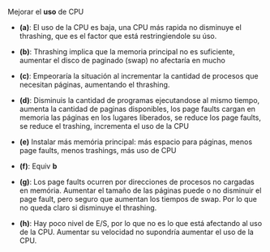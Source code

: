 Mejorar el **uso** de CPU

- **(a)**: El uso de la CPU es baja, una CPU más rapida no disminuye el thrashing, que es el factor que está restringiendole su úso.

- **(b)**: Thrashing implica que la memoria principal no es suficiente, aumentar el disco de paginado (swap) no afectaría en mucho

- **(c)**: Empeoraría la situación al incrementar la cantidad de procesos que necesitan páginas, aumentando el thrashing.

- **(d)**: Disminuis la cantidad de programas ejecutandose al mismo tiempo, aumenta la cantidad de paginas disponibles, los page faults cargan en memoria las páginas en los lugares liberados, se reduce los page faults, se reduce el trashing, incrementa el uso de la CPU

- **(e)** Instalar más memória principal: más espacio para páginas, menos page faults, menos trashings, más uso de CPU

- **(f)**: Equiv **b**

- **(g)**: Los page faults ocurren por direcciones de procesos no cargadas en memória. Aumentar el tamaño de las páginas puede o no disminuir el page fault, pero seguro que aumentan los tiempos de swap. Por lo que no queda claro si disminuye el thrashing. 

- **(h)**: Hay poco nivel de E/S, por lo que no es lo que está afectando al uso de la CPU. Aumentar su velocidad no supondría aumentar el uso de la CPU.